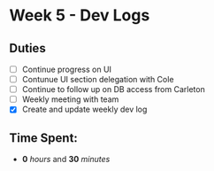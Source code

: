 # Week 5 - Dev Logs

## Duties
 - [ ] Continue progress on UI
 - [ ] Contunue UI section delegation with Cole
 - [ ] Continue to follow up on DB access from Carleton
 - [ ] Weekly meeting with team
 - [X] Create and update weekly dev log

## Time Spent:
* **0** _hours_ and **30** _minutes_
